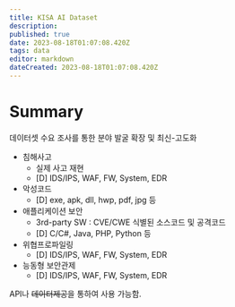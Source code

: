 ```yaml
---
title: KISA AI Dataset
description: 
published: true
date: 2023-08-18T01:07:08.420Z
tags: data
editor: markdown
dateCreated: 2023-08-18T01:07:08.420Z
---
```


# Summary
데이터셋 수요 조사를 통한 분야 발굴 확장 및 최신-고도화
* 침해사고
	* 실제 사고 재현
  * [D] IDS/IPS, WAF, FW, System, EDR
* 악성코드
  * [D] exe, apk, dll, hwp, pdf, jpg 등
* 애플리케이션 보안
	* 3rd-party SW : CVE/CWE 식별된 소스코드 및 공격코드
  * [D] C/C#, Java, PHP, Python 등
* 위협프로파일링
	* [D] IDS/IPS, WAF, FW, System, EDR
* 능동형 보안관제
	* [D] IDS/IPS, WAF, FW, System, EDR

API나 ~~데이터제공~~을 통하여 사용 가능함.